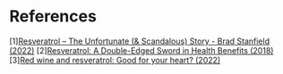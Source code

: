 # References
[1][Resveratrol – The Unfortunate (& Scandalous) Story - Brad Stanfield (2022)](https://www.youtube.com/watch?v=JAFnD27ffqE)
[2][Resveratrol: A Double-Edged Sword in Health Benefits (2018)](https://www.ncbi.nlm.nih.gov/pmc/articles/PMC6164842/)
[3][Red wine and resveratrol: Good for your heart? (2022)](https://www.mayoclinic.org/diseases-conditions/heart-disease/in-depth/red-wine/art-20048281)